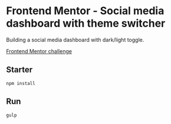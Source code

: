 # Frontend Mentor - Social media dashboard with theme switcher

Building a social media dashboard with dark/light toggle.

[Frontend Mentor challenge](https://www.frontendmentor.io/challenges/social-media-dashboard-with-theme-switcher-6oY8ozp_H)

## Starter

```
npm install
```
## Run
```
gulp
```